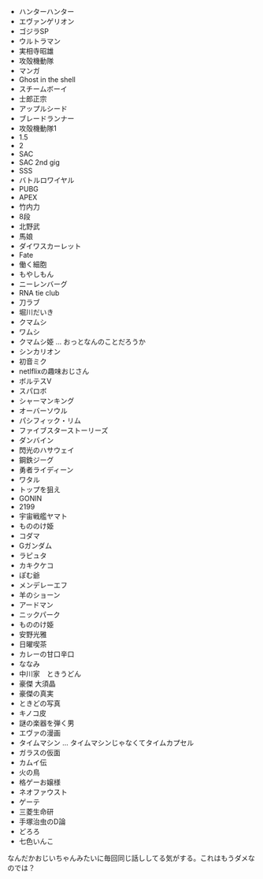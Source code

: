 - ハンターハンター
- エヴァンゲリオン
- ゴジラSP
- ウルトラマン
- 実相寺昭雄
- 攻殻機動隊
- マンガ
- Ghost in the shell
- スチームボーイ
- 士郎正宗
- アップルシード
- ブレードランナー
- 攻殻機動隊1
- 1.5
- 2
- SAC
- SAC 2nd gig
- SSS
- バトルロワイヤル
- PUBG
- APEX
- 竹内力
- 8段
- 北野武
- 馬娘
- ダイワスカーレット
- Fate
- 働く細胞
- もやしもん
- ニーレンバーグ
- RNA tie club
- 刀ラブ
- 堀川だいき
- クマムシ
- ワムシ
- クマムシ姫 ... おっとなんのことだろうか
- シンカリオン
- 初音ミク
- netlflixの趣味おじさん
- ボルテスV
- スパロボ
- シャーマンキング
- オーバーソウル
- パシフィック・リム
- ファイブスターストーリーズ
- ダンバイン
- 閃光のハサウェイ
- 鋼鉄ジーグ
- 勇者ライディーン
- ワタル
- トップを狙え
- GONIN
- 2199
- 宇宙戦艦ヤマト
- もののけ姫
- コダマ
- Gガンダム
- ラピュタ
- カキクケコ
- ぽむ爺
- メンデレーエフ
- 羊のショーン
- アードマン
- ニックパーク
- もののけ姫
- 安野光雅
- 日曜喫茶
- カレーの甘口辛口
- ななみ
- 中川家　ときうどん
- 豪傑 大須晶
- 豪傑の真実
- ときどの写真
- キノコ皮
- 謎の楽器を弾く男
- エヴァの漫画
- タイムマシン ... タイムマシンじゃなくてタイムカプセル
- ガラスの仮面
- カムイ伝
- 火の鳥
- 格ゲーお嬢様
- ネオファウスト
- ゲーテ
- 三菱生命研
- 手塚治虫のD論
- どろろ
- 七色いんこ

なんだかおじいちゃんみたいに毎回同じ話ししてる気がする。これはもうダメなのでは？
